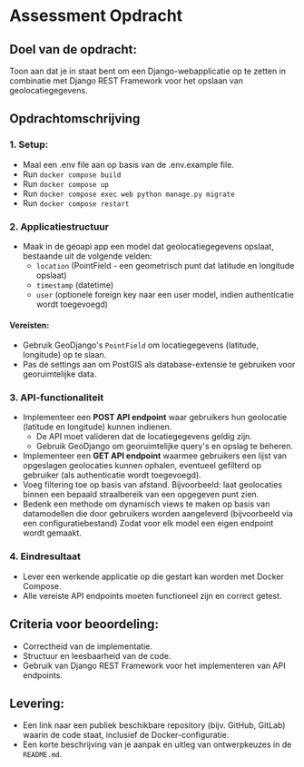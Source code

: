 # Assessment Opdracht

## Doel van de opdracht:
Toon aan dat je in staat bent om een Django-webapplicatie op te zetten in combinatie met Django REST Framework voor het opslaan van geolocatiegegevens. 

## Opdrachtomschrijving

### 1. Setup:
- Maal een .env file aan op basis van de .env.example file.
- Run `docker compose build`
- Run `docker compose up`
- Run `docker compose exec web python manage.py migrate`
- Run `docker compose restart`


### 2. Applicatiestructuur
- Maak in de geoapi app een model dat geolocatiegegevens opslaat, bestaande uit de volgende velden:
  - `location` (PointField - een geometrisch punt dat latitude en longitude opslaat)
  - `timestamp` (datetime)
  - `user` (optionele foreign key naar een user model, indien authenticatie wordt toegevoegd)

#### Vereisten:
- Gebruik GeoDjango's `PointField` om locatiegegevens (latitude, longitude) op te slaan.
- Pas de settings aan om PostGIS als database-extensie te gebruiken voor georuimtelijke data.

### 3. API-functionaliteit
- Implementeer een **POST API endpoint** waar gebruikers hun geolocatie (latitude en longitude) kunnen indienen.
  - De API moet valideren dat de locatiegegevens geldig zijn.
  - Gebruik GeoDjango om georuimtelijke query's en opslag te beheren.
- Implementeer een **GET API endpoint** waarmee gebruikers een lijst van opgeslagen geolocaties kunnen ophalen, eventueel gefilterd op gebruiker (als authenticatie wordt toegevoegd).
- Voeg filtering toe op basis van afstand. Bijvoorbeeld: laat geolocaties binnen een bepaald straalbereik van een opgegeven punt zien.
- Bedenk een methode om dynamisch views te maken op basis van datamodellen die door gebruikers worden aangeleverd (bijvoorbeeld via een configuratiebestand) Zodat voor elk model een eigen endpoint wordt gemaakt.

### 4. Eindresultaat
- Lever een werkende applicatie op die gestart kan worden met Docker Compose.
- Alle vereiste API endpoints moeten functioneel zijn en correct getest.

## Criteria voor beoordeling:
- Correctheid van de implementatie.
- Structuur en leesbaarheid van de code.
- Gebruik van Django REST Framework voor het implementeren van API endpoints.

## Levering:
- Een link naar een publiek beschikbare repository (bijv. GitHub, GitLab) waarin de code staat, inclusief de Docker-configuratie.
- Een korte beschrijving van je aanpak en uitleg van ontwerpkeuzes in de `README.md`.

